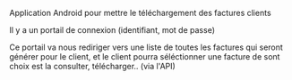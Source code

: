 Application Android pour mettre le  téléchargement des factures clients

Il y a un portail de connexion (identifiant, mot de passe)

Ce portail va nous rediriger vers une liste de toutes les factures qui seront générer pour le client, et le client pourra séléctionner une facture de sont choix est la consulter, télécharger.. (via l'API)

